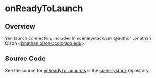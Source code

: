 # onReadyToLaunch

## Overview

Sim launch connection, included in scenerystack/sim
@author Jonathan Olson &lt;jonathan.olson@colorado.edu&gt;



## Source Code

See the source for [onReadyToLaunch.ts](https://github.com/phetsims/scenerystack/blob/main/onReadyToLaunch.ts) in the [scenerystack](https://github.com/phetsims/scenerystack) repository.
